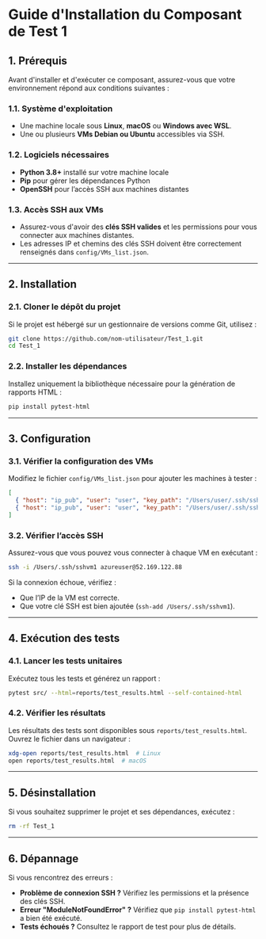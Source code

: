 # Guide d'Installation du Composant de Test 1

## 1. Prérequis

Avant d'installer et d'exécuter ce composant, assurez-vous que votre environnement répond aux conditions suivantes :

### 1.1. Système d'exploitation

- Une machine locale sous **Linux**, **macOS** ou **Windows avec WSL**.
- Une ou plusieurs **VMs Debian ou Ubuntu** accessibles via SSH.

### 1.2. Logiciels nécessaires

- **Python 3.8+** installé sur votre machine locale
- **Pip** pour gérer les dépendances Python
- **OpenSSH** pour l’accès SSH aux machines distantes

### 1.3. Accès SSH aux VMs

- Assurez-vous d'avoir des **clés SSH valides** et les permissions pour vous connecter aux machines distantes.
- Les adresses IP et chemins des clés SSH doivent être correctement renseignés dans `config/VMs_list.json`.

---

## 2. Installation

### 2.1. Cloner le dépôt du projet

Si le projet est hébergé sur un gestionnaire de versions comme Git, utilisez :

```bash
git clone https://github.com/nom-utilisateur/Test_1.git
cd Test_1
```

### 2.2. Installer les dépendances

Installez uniquement la bibliothèque nécessaire pour la génération de rapports HTML :

```bash
pip install pytest-html
```

---

## 3. Configuration

### 3.1. Vérifier la configuration des VMs

Modifiez le fichier `config/VMs_list.json` pour ajouter les machines à tester :

```json
[
  { "host": "ip_pub", "user": "user", "key_path": "/Users/user/.ssh/sshvm1" },
  { "host": "ip_pub", "user": "user", "key_path": "/Users/user/.ssh/sshvm2" }
]
```

### 3.2. Vérifier l’accès SSH

Assurez-vous que vous pouvez vous connecter à chaque VM en exécutant :

```bash
ssh -i /Users/.ssh/sshvm1 azureuser@52.169.122.88
```

Si la connexion échoue, vérifiez :

- Que l’IP de la VM est correcte.
- Que votre clé SSH est bien ajoutée (`ssh-add /Users/.ssh/sshvm1`).

---

## 4. Exécution des tests

### 4.1. Lancer les tests unitaires

Exécutez tous les tests et générez un rapport :

```bash
pytest src/ --html=reports/test_results.html --self-contained-html
```

### 4.2. Vérifier les résultats

Les résultats des tests sont disponibles sous `reports/test_results.html`.
Ouvrez le fichier dans un navigateur :

```bash
xdg-open reports/test_results.html  # Linux
open reports/test_results.html  # macOS
```

---

## 5. Désinstallation

Si vous souhaitez supprimer le projet et ses dépendances, exécutez :

```bash
rm -rf Test_1
```

---

## 6. Dépannage

Si vous rencontrez des erreurs :

- **Problème de connexion SSH ?** Vérifiez les permissions et la présence des clés SSH.
- **Erreur "ModuleNotFoundError" ?** Vérifiez que `pip install pytest-html` a bien été exécuté.
- **Tests échoués ?** Consultez le rapport de test pour plus de détails.
